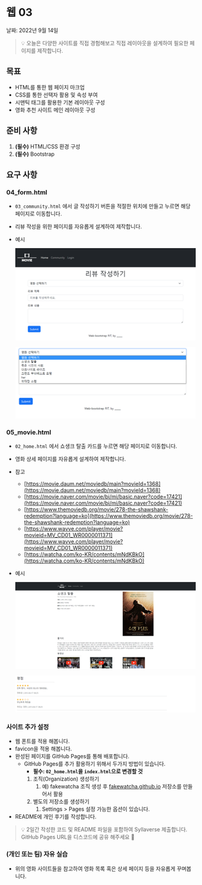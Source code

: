 # 웹 03

날짜: 2022년 9월 14일

> 💡 오늘은 다양한 사이트를 직접 경험해보고 직접 레이아웃을 설계하여 필요한 페이지를 제작합니다.


## 목표

- HTML를 통한 웹 페이지 마크업
- CSS를 통한 선택자 활용 및 속성 부여
- 시맨틱 태그를 활용한 기본 레이아웃 구성
- 영화 추천 사이트 메인 레이아웃 구성

## 준비 사항

1. **(필수)** HTML/CSS 환경 구성
2. **(필수)** Bootstrap

## 요구 사항

### 04_form.html

- `03_community.html` 에서 글 작성하기 버튼을 적절한 위치에 만들고 누르면 해당 페이지로 이동합니다.
- 리뷰 작성을 위한 페이지를 자유롭게 설계하여 제작합니다.
- 예시
  
    ![Untitled](./README.assets/Untitled.png)
    
    ![Untitled](./README.assets/Untitled-1.png)
    

### 05_movie.html

- `02_home.html` 에서 쇼생크 탈출 카드를 누르면 해당 페이지로 이동합니다.
- 영화 상세 페이지를 자유롭게 설계하여 제작합니다.
- 참고
    - [https://movie.daum.net/moviedb/main?movieId=1368](https://movie.daum.net/moviedb/main?movieId=1368)
    - [https://movie.naver.com/movie/bi/mi/basic.naver?code=17421](https://movie.naver.com/movie/bi/mi/basic.naver?code=17421)
    - [https://www.themoviedb.org/movie/278-the-shawshank-redemption?language=ko](https://www.themoviedb.org/movie/278-the-shawshank-redemption?language=ko)
    - [https://www.wavve.com/player/movie?movieid=MV_CD01_WR0000011371](https://www.wavve.com/player/movie?movieid=MV_CD01_WR0000011371)
    - [https://watcha.com/ko-KR/contents/mNdKBkO](https://watcha.com/ko-KR/contents/mNdKBkO)
- 예시
  
    ![Untitled](./README.assets/Untitled-2.png)
    
    ![Untitled](./README.assets/Untitled-3.png)
    

### 사이트 추가 설정

- 웹 폰트를 적용 해봅니다.
- favicon을 적용 해봅니다.
- 완성된 페이지를 GitHub Pages를 통해 배포합니다.
    - GitHub Pages를 추가 활용하기 위해서 두가지 방법이 있습니다.
        - **필수: `02_home.html`을 `index.html`으로 변경할 것**
        1. 조직(Organization) 생성하기
            1. 예) fakewatcha 조직 생성 후 [fakewatcha.github.io](http://fakewatcha.github.io) 저장소를 만들어서 활용
        2. 별도의 저장소를 생성하기
            1. Settings > Pages 설정 가능한 옵션이 있습니다. 
- README에 개인 후기를 작성합니다.

> 💡 2일간 작성한 코드 및 README 파일을 포함하여 Syllaverse 제출합니다.
GitHub Pages URL을 디스코드에 공유 해주세요 🙂

### (개인 또는 팀) 자유 실습

- 위의 영화 사이트들을 참고하여 영화 목록 혹은 상세 페이지 등을 자유롭게 꾸며봅니다.